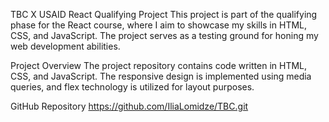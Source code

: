 TBC X USAID React Qualifying Project
This project is part of the qualifying phase for the React course, where I aim to showcase my skills in HTML, CSS, and JavaScript. The project serves as a testing ground for honing my web development abilities.

Project Overview
The project repository contains code written in HTML, CSS, and JavaScript. The responsive design is implemented using media queries, and flex technology is utilized for layout purposes.

GitHub Repository
https://github.com/IliaLomidze/TBC.git

